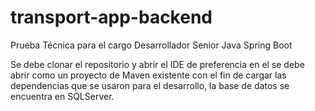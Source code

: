 # transport-app-backend
Prueba Técnica para el cargo Desarrollador Senior Java Spring Boot

Se debe clonar el repositorio y abrir el IDE de preferencia en el se debe abrir como un proyecto de Maven existente con el fin de cargar las dependencias que se usaron para
el desarrollo, la base de datos se encuentra en SQLServer.
